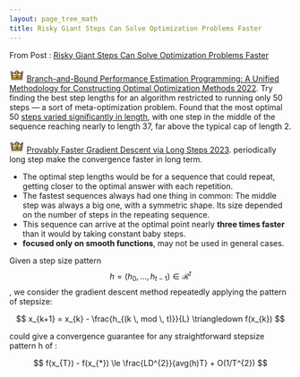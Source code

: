 ```yaml
---
layout: page_tree_math
title: Risky Giant Steps Can Solve Optimization Problems Faster
---
```



From Post : [Risky Giant Steps Can Solve Optimization Problems Faster](https://www.quantamagazine.org/risky-giant-steps-can-solve-optimization-problems-faster-20230811/)


<img src="/assets/img/paperread/chrown.png" height="25"/> [Branch-and-Bound Performance Estimation Programming: A Unified Methodology for Constructing Optimal Optimization Methods 2022](https://arxiv.org/abs/2203.07305). Try finding the best step lengths for an algorithm restricted to running only 50 steps — a sort of meta-optimization problem. Found that the most optimal 50 <u>steps varied significantly in length</u>, with one step in the middle of the sequence reaching nearly to length 37, far above the typical cap of length 2.

<img src="/assets/img/paperread/chrown.png" height="25"/> [Provably Faster Gradient Descent via Long Steps 2023](https://arxiv.org/abs/2307.06324). periodically long step make the convergence faster in long term.
* The optimal step lengths would be for a sequence that could repeat, getting closer to the optimal answer with each repetition.
* The fastest sequences always had one thing in common: <h>The middle step was always a big one, with a symmetric shape.</h> Its size depended on the number of steps in the repeating sequence.
* This sequence can arrive at the optimal point nearly **three times faster** than it would by taking constant baby steps.
* **focused only on smooth functions**, may not be used in general cases.

Given a step size pattern $$h = (h_{0},...,h_{t-1}) \in \mathcal{R}^{t}$$, we consider the gradient descent method repeatedly applying the pattern of stepsize:

$$
x_{k+1} = x_{k} - \frac{h_{(k \, mod \, t)}}{L}  \triangledown f(x_{k})
$$

could give a convergence guarantee for any straightforward stepsize pattern h of :

$$
f(x_{T}) - f(x_{*}) \le \frac{LD^{2}}{avg(h)T} + O(1/T^{2})
$$
